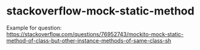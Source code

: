 # stackoverflow-mock-static-method

Example for question: https://stackoverflow.com/questions/76952743/mockito-mock-static-method-of-class-but-other-instance-methods-of-same-class-sh
